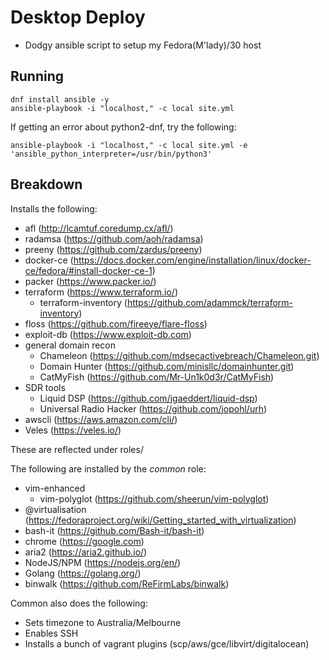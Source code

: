 # Desktop Deploy

* Dodgy ansible script to setup my Fedora(M'lady)/30 host


## Running

```
dnf install ansible -y
ansible-playbook -i "localhost," -c local site.yml
```

If getting an error about python2-dnf, try the following:

```
ansible-playbook -i "localhost," -c local site.yml -e 'ansible_python_interpreter=/usr/bin/python3'
```

## Breakdown

Installs the following:

* afl (http://lcamtuf.coredump.cx/afl/)
* radamsa (https://github.com/aoh/radamsa)
* preeny (https://github.com/zardus/preeny)
* docker-ce (https://docs.docker.com/engine/installation/linux/docker-ce/fedora/#install-docker-ce-1)
* packer (https://www.packer.io/)
* terraform (https://www.terraform.io/)
  * terraform-inventory (https://github.com/adammck/terraform-inventory)
* floss (https://github.com/fireeye/flare-floss)
* exploit-db (https://www.exploit-db.com)
* general domain recon
  * Chameleon (https://github.com/mdsecactivebreach/Chameleon.git)
  * Domain Hunter (https://github.com/minisllc/domainhunter.git)
  * CatMyFish (https://github.com/Mr-Un1k0d3r/CatMyFish)
* SDR tools
  * Liquid DSP (https://github.com/jgaeddert/liquid-dsp)
  * Universal Radio Hacker (https://github.com/jopohl/urh)
* awscli (https://aws.amazon.com/cli/)
* Veles (https://veles.io/)

These are reflected under roles/

The following are installed by the _common_ role:
* vim-enhanced
  * vim-polyglot (https://github.com/sheerun/vim-polyglot)
* @virtualisation (https://fedoraproject.org/wiki/Getting_started_with_virtualization)
* bash-it (https://github.com/Bash-it/bash-it)
* chrome (https://google.com)
* aria2 (https://aria2.github.io/)
* NodeJS/NPM (https://nodejs.org/en/)
* Golang (https://golang.org/)
* binwalk (https://github.com/ReFirmLabs/binwalk)

Common also does the following:

* Sets timezone to Australia/Melbourne
* Enables SSH
* Installs a bunch of vagrant plugins (scp/aws/gce/libvirt/digitalocean)
